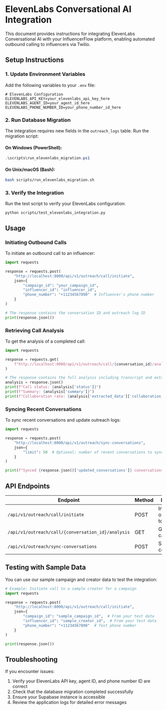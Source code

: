 # ElevenLabs Conversational AI Integration

This document provides instructions for integrating ElevenLabs Conversational AI with your InfluencerFlow platform, enabling automated outbound calling to influencers via Twilio.

## Setup Instructions

### 1. Update Environment Variables

Add the following variables to your `.env` file:

```
# ElevenLabs Configuration
ELEVENLABS_API_KEY=your_elevenlabs_api_key_here
ELEVENLABS_AGENT_ID=your_agent_id_here
ELEVENLABS_PHONE_NUMBER_ID=your_phone_number_id_here
```

### 2. Run Database Migration

The integration requires new fields in the `outreach_logs` table. Run the migration script:

#### On Windows (PowerShell):

```powershell
.\scripts\run_elevenlabs_migration.ps1
```

#### On Unix/macOS (Bash):

```bash
bash scripts/run_elevenlabs_migration.sh
```

### 3. Verify the Integration

Run the test script to verify your ElevenLabs configuration:

```
python scripts/test_elevenlabs_integration.py
```

## Usage

### Initiating Outbound Calls

To initiate an outbound call to an influencer:

```python
import requests

response = requests.post(
    "http://localhost:8000/api/v1/outreach/call/initiate",
    json={
        "campaign_id": "your_campaign_id",
        "influencer_id": "influencer_id",
        "phone_number": "+11234567890"  # Influencer's phone number
    }
)

# The response contains the conversation ID and outreach log ID
print(response.json())
```

### Retrieving Call Analysis

To get the analysis of a completed call:

```python
import requests

response = requests.get(
    f"http://localhost:8000/api/v1/outreach/call/{conversation_id}/analysis"
)

# The response contains the full analysis including transcript and extracted data
analysis = response.json()
print(f"Call status: {analysis['status']}")
print(f"Summary: {analysis['summary']}")
print(f"Collaboration rate: {analysis['extracted_data']['collaboration_rate']}")
```

### Syncing Recent Conversations

To sync recent conversations and update outreach logs:

```python
import requests

response = requests.post(
    "http://localhost:8000/api/v1/outreach/sync-conversations",
    json={
        "limit": 50  # Optional: number of recent conversations to sync
    }
)

print(f"Synced {response.json()['updated_conversations']} conversations")
```

## API Endpoints

| Endpoint | Method | Description |
|----------|--------|-------------|
| `/api/v1/outreach/call/initiate` | POST | Initiate outbound call to influencer |
| `/api/v1/outreach/call/{conversation_id}/analysis` | GET | Get detailed call analysis |
| `/api/v1/outreach/sync-conversations` | POST | Sync recent conversations |

## Testing with Sample Data

You can use our sample campaign and creator data to test the integration:

```python
# Example: Initiate call to a sample creator for a campaign
import requests

response = requests.post(
    "http://localhost:8000/api/v1/outreach/call/initiate",
    json={
        "campaign_id": "sample_campaign_id",  # From your test data
        "influencer_id": "sample_creator_id",  # From your test data
        "phone_number": "+11234567890"  # Test phone number
    }
)

print(response.json())
```

## Troubleshooting

If you encounter issues:

1. Verify your ElevenLabs API key, agent ID, and phone number ID are correct
2. Check that the database migration completed successfully
3. Ensure your Supabase instance is accessible
4. Review the application logs for detailed error messages 